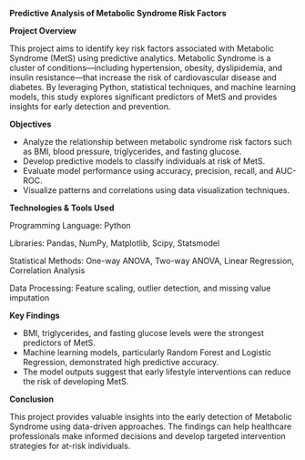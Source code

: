 **Predictive Analysis of Metabolic Syndrome Risk Factors**

**Project Overview**

This project aims to identify key risk factors associated with Metabolic Syndrome (MetS) using predictive analytics. Metabolic Syndrome is a cluster of conditions—including hypertension, obesity, dyslipidemia, and insulin resistance—that increase the risk of cardiovascular disease and diabetes. By leveraging Python, statistical techniques, and machine learning models, this study explores significant predictors of MetS and provides insights for early detection and prevention.

**Objectives**
* Analyze the relationship between metabolic syndrome risk factors such as BMI, blood pressure, triglycerides, and fasting glucose.
* Develop predictive models to classify individuals at risk of MetS.
* Evaluate model performance using accuracy, precision, recall, and AUC-ROC.
* Visualize patterns and correlations using data visualization techniques.

**Technologies & Tools Used**

Programming Language: Python

Libraries: Pandas, NumPy, Matplotlib, Scipy, Statsmodel

Statistical Methods: One-way ANOVA, Two-way ANOVA, Linear Regression, Correlation Analysis

Data Processing: Feature scaling, outlier detection, and missing value imputation

**Key Findings**
* BMI, triglycerides, and fasting glucose levels were the strongest predictors of MetS.
* Machine learning models, particularly Random Forest and Logistic Regression, demonstrated high predictive accuracy.
* The model outputs suggest that early lifestyle interventions can reduce the risk of developing MetS.

**Conclusion**

This project provides valuable insights into the early detection of Metabolic Syndrome using data-driven approaches. The findings can help healthcare professionals make informed decisions and develop targeted intervention strategies for at-risk individuals.
